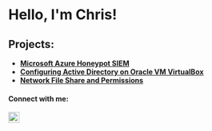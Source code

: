 <h1>Hello, I'm Chris!</h1>
<h2>Projects:</h2>


- <b><a href="https://github.com/tioukalov/Azure-Honeypot-SIEM/blob/main/README.md">Microsoft Azure Honeypot SIEM</a></b>
- <b><a href="https://github.com/tioukalov/Configuring-Active-Directory-on-VirtualBox">Configuring Active Directory on Oracle VM VirtualBox</a></b>
- <b><a href="https://github.com/tioukalov/Network-File-Share-and-Permissions/blob/main/README.md">Network File Share and Permissions</a></b>




<h4>Connect with me:</h4>

[<img align="left" alt="ChrisTioukalov | LinkedIn" width="22px" src="https://cdn.jsdelivr.net/npm/simple-icons@v3/icons/linkedin.svg" />][linkedin]

[linkedin]: https://www.linkedin.com/in/christopher-tioukalov-200095253/
